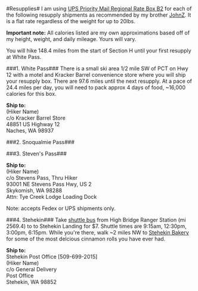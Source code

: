 #Resupplies#
I am using [UPS Priority Mail Regional Rate Box B2](https://store.usps.com/store/browse/uspsProductDetailMultiSkuDropDown.jsp?productId=P_RRB_B2) for each of the following resupply shipments as recommended by my brother [JohnZ](http://johnzahorian.com/). It is a flat rate regardless of the weight for up to 20lbs.

**Important note:** All calories listed are my own approximations based off of my height, weight, and daily mileage. Yours will vary.

You will hike 148.4 miles from the start of Section H until your first resupply at White Pass.

###1. White Pass###
There is a small ski area 1/2 mile SW of PCT on Hwy 12 with a motel and Kracker Barrel convenience store where you will ship your resupply box. There are 97.6 miles until the next resupply. At a pace of 24.4 miles per day, you will need to pack approx 4 days of food, ~16,000 calories for this box. 

**Ship to:**<br>
(Hiker Name)<br>
c/o Kracker Barrel Store<br>
48851 US Highway 12<br>
Naches, WA 98937<br>

###2. Snoqualmie Pass###

###3. Steven's Pass###

**Ship to:**<br>
(Hiker Name)<br>
c/o Stevens Pass, Thru Hiker<br>
93001 NE Stevens Pass Hwy, US 2<br>
Skykomish, WA 98288<br>
Attn: Tye Creek Lodge Loading Dock

Note: accepts Fedex or UPS shipments only.

###4. Stehekin###
Take [shuttle bus](https://www.nps.gov/noca/planyourvisit/stehekin-transportation.htm) from High Bridge Ranger Station (mi 2569.4) to to Stehekin Landing for $7. Shuttle times are 9:15am, 12:30pm, 3:00pm, 6:15pm. While you're there, walk ~2 miles NW to [Stehekin Bakery](http://stehekinpastry.com/stehekin-pastry-company_294.html) for some of the most delcious cinnamon rolls you have ever had.

**Ship to:**<br>
Stehekin Post Office [509-699-2015]<br>
(Hiker Name)<br>
c/o General Delivery<br>
Post Office<br>
Stehekin, WA 98852 
